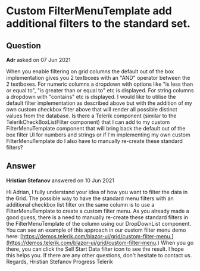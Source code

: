 # Custom FilterMenuTemplate add additional filters to the standard set.

## Question

**Adr** asked on 07 Jun 2021

When you enable filtering on grid columns the default out of the box implementation gives you 2 textboxes with an "AND" operator between the 2 textboxes. For numeric columns a dropdown with options like "is less than or equal to", "is greater than or equal to" etc is displayed. For string columns a dropdown with "contains" etc is displayed. I would like to utilise the default filter implementation as described above but with the addition of my own custom checkbox filter above that will render all possible distinct values from the database. Is there a Telerik component (similar to the TelerikCheckBoxListFilter component) that I can add to my custom FilterMenuTemplate component that will bring back the default out of the box filter UI for numbers and strings or if I'm implementing my own custom FilterMenuTemplate do I also have to manually re-create these standard filters?

## Answer

**Hristian Stefanov** answered on 10 Jun 2021

Hi Adrian, I fully understand your idea of how you want to filter the data in the Grid. The possible way to have the standard menu filters with an additional checkbox list filter on the same column is to use a FilterMenuTemplate to create a custom filter menu. As you already made a good guess, there is a need to manually re-create these standard filters in the FilterMenuTemplate of the column using our DropDownList component. You can see an example of this approach in our custom filter menu demo here: [https://demos.telerik.com/blazor-ui/grid/custom-filter-menu.](https://demos.telerik.com/blazor-ui/grid/custom-filter-menu.) When you go there, you can click the Sell Start Data filter icon to see the result. I hope this helps you. If there are any other questions, don't hesitate to contact us. Regards, Hristian Stefanov Progress Telerik
